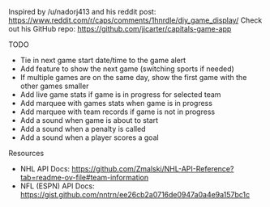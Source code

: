 Inspired by /u/nadorj413 and his reddit post: https://www.reddit.com/r/caps/comments/1hnrdle/diy_game_display/
Check out his GitHub repo: https://github.com/jicarter/capitals-game-app

TODO

- Tie in next game start date/time to the game alert
- Add feature to show the next game (switching sports if needed)
- If multiple games are on the same day, show the first game with the other games smaller
- Add live game stats if game is in progress for selected team
- Add marquee with games stats when game is in progress
- Add marquee with team records if game is not in progress
- Add a sound when game is about to start
- Add a sound when a penalty is called
- Add a sound when a player scores a goal

Resources

- NHL API Docs: https://github.com/Zmalski/NHL-API-Reference?tab=readme-ov-file#team-information
- NFL (ESPN) API Docs: https://gist.github.com/nntrn/ee26cb2a0716de0947a0a4e9a157bc1c
